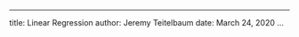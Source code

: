 <!-- 
	Metadata and CSS for markdown content
	Automatic inclusion Title, author, date suppressed 
-->

---
title: Linear Regression
author: Jeremy Teitelbaum
date: March 24, 2020
...

<style>
header#title-block-header{display: none;}

.center {
  display: block;
  margin-left: auto;
  margin-right: auto;
  width: 50%;
}

</style>










